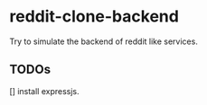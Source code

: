 # reddit-clone-backend
Try to simulate the backend of reddit like services.

## TODOs

[] install expressjs.

